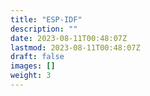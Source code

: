 ```yaml
---
title: "ESP-IDF"
description: ""
date: 2023-08-11T00:48:07Z
lastmod: 2023-08-11T00:48:07Z
draft: false
images: []
weight: 3
---
```


